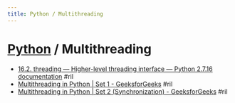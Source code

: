 ```yaml
---
title: Python / Multithreading
---
```

# [Python](python.md) / Multithreading

  - [16\.2\. threading — Higher\-level threading interface — Python 2\.7\.16 documentation](https://docs.python.org/2/library/threading.html) #ril
  - [Multithreading in Python \| Set 1 \- GeeksforGeeks](https://www.geeksforgeeks.org/multithreading-python-set-1/) #ril
  - [Multithreading in Python \| Set 2 \(Synchronization\) \- GeeksforGeeks](https://www.geeksforgeeks.org/multithreading-in-python-set-2-synchronization/) #ril

